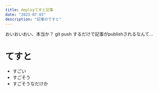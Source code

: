 ```yaml
---
title: deployてすと記事
date: "2023-07-03"
description: "記事のてすと"
---
```


おいおいおい、本当か？
git push するだけで記事がpublishされるなんて...
# てすと
- すごい
- すごそう
- すごそうなだけか